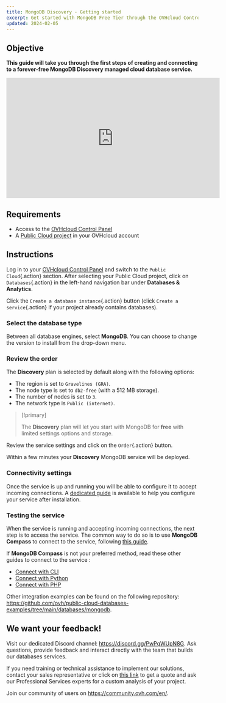 ```yaml
---
title: MongoDB Discovery - Getting started
excerpt: Get started with MongoDB Free Tier through the OVHcloud Control Panel
updated: 2024-02-05
---
```


## Objective

**This guide will take you through the first steps of creating and connecting to a forever-free MongoDB Discovery managed cloud database service.**

<iframe class="video" width="560" height="315" src="https://www.youtube-nocookie.com/embed/yVUqdhe71Ps?si=ADCQJyVFBhed3_Ms" title="YouTube video player" frameborder="0" allow="accelerometer; autoplay; clipboard-write; encrypted-media; gyroscope; picture-in-picture; web-share" allowfullscreen></iframe>

## Requirements

- Access to the [OVHcloud Control Panel](https://ca.ovh.com/auth/?action=gotomanager&from=https://www.ovh.com/asia/&ovhSubsidiary=asia)
- A [Public Cloud project](https://www.ovhcloud.com/asia/public-cloud/) in your OVHcloud account

## Instructions

Log in to your [OVHcloud Control Panel](https://ca.ovh.com/auth/?action=gotomanager&from=https://www.ovh.com/asia/&ovhSubsidiary=asia) and switch to the `Public Cloud`{.action} section. After selecting your Public Cloud project, click on `Databases`{.action} in the left-hand navigation bar under **Databases & Analytics**.

Click the `Create a database instance`{.action} button (click `Create a service`{.action} if your project already contains databases).

### Select the database type

Between all database engines, select **MongoDB**. You can choose to change the version to install from the drop-down menu.

### Review the order

The **Discovery** plan is selected by default along with the following options:

- The region is set to `Gravelines (GRA)`.
- The node type is set to `db2-free` (with a 512 MB storage).
- The number of nodes is set to `3`.
- The network type is `Public (internet)`.

> [!primary]
>
> The **Discovery** plan will let you start with MongoDB for **free** with limited settings options and storage.
>

Review the service settings and click on the `Order`{.action} button.

Within a few minutes your **Discovery** MongoDB service will be deployed.

### Connectivity settings

Once the service is up and running you will be able to configure it to accept incoming connections. A [dedicated guide](/pages/public_cloud/public_cloud_databases/mongodb_02_manage_control_panel) is available to help you configure your service after installation.

### Testing the service

When the service is running and accepting incoming connections, the next step is to access the service. The common way to do so is to use **MongoDB Compass** to connect to the service, following [this guide](/pages/public_cloud/public_cloud_databases/mongodb_07_connect_compass).

If **MongoDB Compass** is not your preferred method, read these other guides to connect to the service :

- [Connect with CLI](/pages/public_cloud/public_cloud_databases/mongodb_03_connect_cli)
- [Connect with Python](/pages/public_cloud/public_cloud_databases/mongodb_05_connect_python)
- [Connect with PHP](/pages/public_cloud/public_cloud_databases/mongodb_04_connect_php)

Other integration examples can be found on the following repository: <https://github.com/ovh/public-cloud-databases-examples/tree/main/databases/mongodb>.

## We want your feedback!

Visit our dedicated Discord channel: <https://discord.gg/PwPqWUpN8G>. Ask questions, provide feedback and interact directly with the team that builds our databases services.

If you need training or technical assistance to implement our solutions, contact your sales representative or click on [this link](https://www.ovhcloud.com/asia/professional-services/) to get a quote and ask our Professional Services experts for a custom analysis of your project.

Join our community of users on <https://community.ovh.com/en/>.